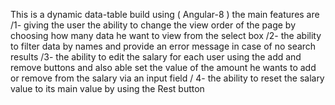 This is a dynamic data-table build using ( Angular-8 ) the main features are /1- giving the user the ability to change the view order of the page by choosing how many data he want to view from the select box /2- the ability to filter data by names and provide an error message in case of no search results /3- the ability to edit the salary for each user using the add and remove buttons and also able set the value of the amount he wants to add or remove from the salary via an input field / 4- the ability to reset the salary value to its main value by using the Rest button  
